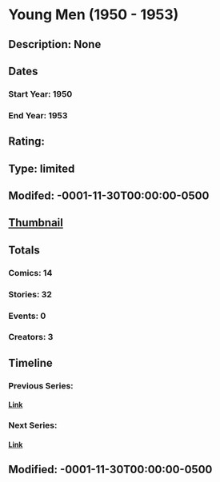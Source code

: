 # Young Men (1950 - 1953)
## Description: None
## Dates
### Start Year: 1950
### End Year: 1953
## Rating: 
## Type: limited
## Modifed: -0001-11-30T00:00:00-0500
## [Thumbnail](http://i.annihil.us/u/prod/marvel/i/mg/7/30/4bad2dabbba8a.jpg)
## Totals
### Comics: 14
### Stories: 32
### Events: 0
### Creators: 3
## Timeline
### Previous Series: 
#### [Link]()
### Next Series: 
#### [Link]()
## Modified: -0001-11-30T00:00:00-0500
